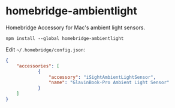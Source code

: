 # homebridge-ambientlight

Homebridge Accessory for Mac's ambient light sensors.

```
npm install --global homebridge-ambientlight
```

Edit `~/.homebridge/config.json`:

```json
{
    "accessories": [
            {
                "accessory": "iSightAmbientLightSensor",
                "name": "GlavinBook-Pro Ambient Light Sensor"
            }
    ]
}
```